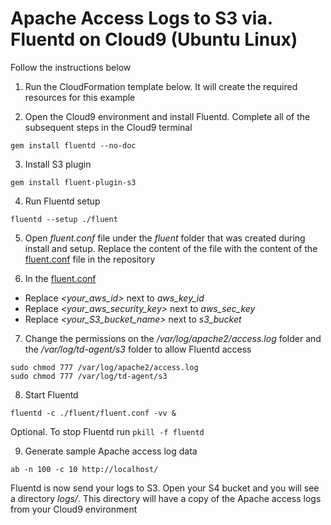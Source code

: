 # Apache Access Logs to S3 via. Fluentd on Cloud9 (Ubuntu Linux)

Follow the instructions below

1. Run the CloudFormation template below. It will create the required resources for this example



2. Open the Cloud9 environment and install Fluentd. Complete all of the subsequent steps in the Cloud9 terminal

```gem install fluentd --no-doc```

3. Install S3 plugin

```gem install fluent-plugin-s3```

4. Run Fluentd setup

```fluentd --setup ./fluent```

5. Open *fluent.conf* file under the *fluent* folder that was created during install and setup. Replace the content of the file with the content of the [fluent.conf](https://github.com/ev2900/Fluentd_Examples/blob/main/Cloud9_Apache_Logs_S3/fluent.conf) file in the repository

6. In the [fluent.conf](https://github.com/ev2900/Fluentd_Examples/blob/main/Cloud9_Apache_Logs_S3/fluent.conf)
- Replace *<your_aws_id>* next to *aws_key_id*
- Replace *<your_aws_security_key>* next to *aws_sec_key*
- Replace *<your_S3_bucket_name>* next to *s3_bucket* 

7. Change the permissions on the */var/log/apache2/access.log* folder and the */var/log/td-agent/s3* folder to allow Fluentd access

```sudo chmod 777 /var/log/apache2/access.log``` <br>
```sudo chmod 777 /var/log/td-agent/s3```

8. Start Fluentd

```fluentd -c ./fluent/fluent.conf -vv &```

Optional. To stop Fluentd run ```pkill -f fluentd```

9. Generate sample Apache access log data

```ab -n 100 -c 10 http://localhost/```

Fluentd is now send your logs to S3. Open your S4 bucket and you will see a directory *logs/*. This directory will have a copy of the Apache access logs from your Cloud9 environment
